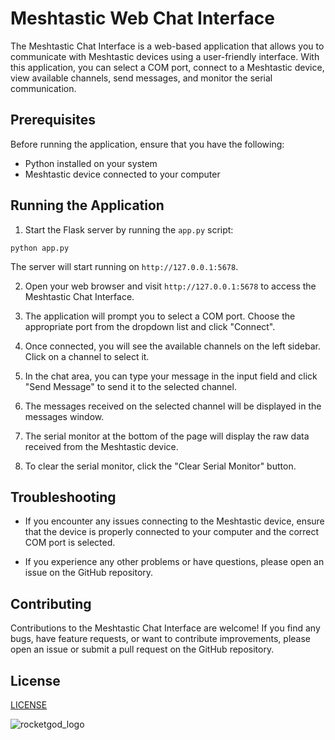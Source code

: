 # Meshtastic Web Chat Interface

The Meshtastic Chat Interface is a web-based application that allows you to communicate with Meshtastic devices using a user-friendly interface. With this application, you can select a COM port, connect to a Meshtastic device, view available channels, send messages, and monitor the serial communication.

## Prerequisites

Before running the application, ensure that you have the following:

- Python installed on your system
- Meshtastic device connected to your computer

## Running the Application

1. Start the Flask server by running the `app.py` script:

`python app.py`

The server will start running on `http://127.0.0.1:5678`.

2. Open your web browser and visit `http://127.0.0.1:5678` to access the Meshtastic Chat Interface.

3. The application will prompt you to select a COM port. Choose the appropriate port from the dropdown list and click "Connect".

4. Once connected, you will see the available channels on the left sidebar. Click on a channel to select it.

5. In the chat area, you can type your message in the input field and click "Send Message" to send it to the selected channel.

6. The messages received on the selected channel will be displayed in the messages window.

7. The serial monitor at the bottom of the page will display the raw data received from the Meshtastic device.

8. To clear the serial monitor, click the "Clear Serial Monitor" button.

## Troubleshooting

- If you encounter any issues connecting to the Meshtastic device, ensure that the device is properly connected to your computer and the correct COM port is selected.

- If you experience any other problems or have questions, please open an issue on the GitHub repository.

## Contributing

Contributions to the Meshtastic Chat Interface are welcome! If you find any bugs, have feature requests, or want to contribute improvements, please open an issue or submit a pull request on the GitHub repository.

## License

[LICENSE](LICENSE)


![rocketgod_logo](https://github.com/RocketGod-git/shodanbot/assets/57732082/7929b554-0fba-4c2b-b22d-6772d23c4a18)
